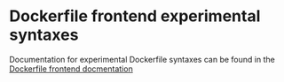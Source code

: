 # Dockerfile frontend experimental syntaxes

Documentation for experimental Dockerfile syntaxes can be found in the
[Dockerfile frontend docmentation](/frontend/dockerfile/docs/experimental.md)

